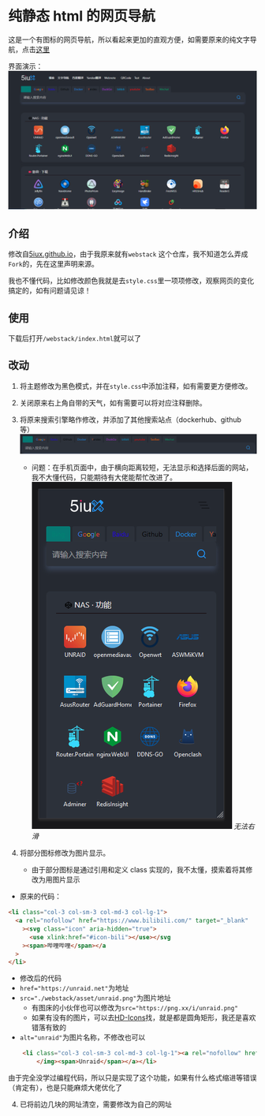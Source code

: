 # 纯静态 html 的网页导航

这是一个有图标的网页导航，所以看起来更加的直观方便，如需要原来的纯文字导航，点击[这里](https://github.com/zheyiyuezhuo/webstack/tree/text)

界面演示：
![demo1](./demoimage/demo1.png)

## 介绍

修改自[5iux.github.io](https://github.com/5iux/5iux.github.io)，由于我原来就有`webstack`
这个仓库，我不知道怎么弄成`Fork`的，先在这里声明来源。

我也不懂代码，比如修改颜色我就是去`style.css`里一项项修改，观察网页的变化搞定的，如有问题请见谅！

## 使用

下载后打开`/webstack/index.html`就可以了

## 改动

1. 将主题修改为黑色模式，并在`style.css`中添加注释，如有需要更方便修改。

2. 关闭原来右上角自带的天气，如有需要可以将对应注释删除。

3. 将原来搜索引擎略作修改，并添加了其他搜索站点（dockerhub、github 等）
   ![png1](./demoimage/demo2.png)

   - 问题：在手机页面中，由于横向距离较短，无法显示和选择后面的网站，我不大懂代码，只能期待有大佬能帮忙改进了。
     ![demo3](./demoimage/demo3.png)
     _无法右滑_

4. 将部分图标修改为图片显示。
   - 由于部分图标是通过引用和定义 class 实现的，我不太懂，摸索着将其修改为用图片显示

- 原来的代码：

```html
<li class="col-3 col-sm-3 col-md-3 col-lg-1">
  <a rel="nofollow" href="https://www.bilibili.com/" target="_blank"
    ><svg class="icon" aria-hidden="true">
      <use xlink:href="#icon-bili"></use></svg
    ><span>哔哩哔哩</span></a
  >
</li>
```

- 修改后的代码
- `href="https://unraid.net"`为地址
- `src="./webstack/asset/unraid.png"`为图片地址
  - 有图床的小伙伴也可以修改为`src="https://png.xx/i/unraid.png"`
  - 如果有没有的图片，可以去[HD-Icons](https://github.com/xushier/HD-Icons)找，就是都是圆角矩形，我还是喜欢错落有致的
- `alt="unraid"`为图片名称，不修改也可以

```html
    <li class="col-3 col-sm-3 col-md-3 col-lg-1"><a rel="nofollow" href="https://unraid.net" target="_blank"><img class="icons" src="./webstack/asset/unraid.png" alt="unraid">
        </img><span>Unraid</span></a></li>
```

由于完全没学过编程代码，所以只是实现了这个功能，如果有什么格式缩进等错误（肯定有），也是只能麻烦大佬优化了

4. 已将前边几块的网址清空，需要修改为自己的网址
